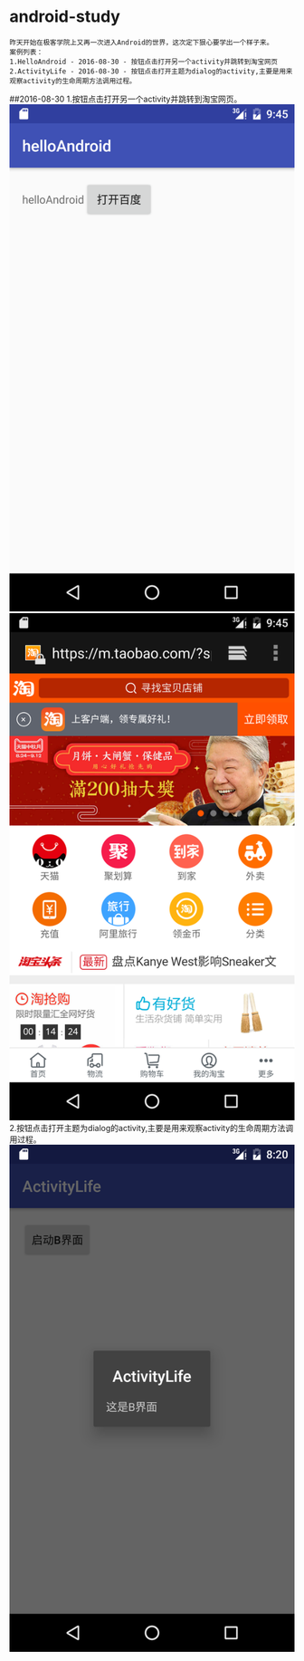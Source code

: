 # android-study
	昨天开始在极客学院上又再一次进入Android的世界，这次定下狠心要学出一个样子来。
	案例列表：
	1.HelloAndroid - 2016-08-30 - 按钮点击打开另一个activity并跳转到淘宝网页
	2.ActivityLife - 2016-08-30 - 按钮点击打开主题为dialog的activity,主要是用来观察activity的生命周期方法调用过程。
##2016-08-30
1.按钮点击打开另一个activity并跳转到淘宝网页。
![](./images/Screenshot_20160830-094529.png)
![](./images/Screenshot_20160830-094537.png)
2.按钮点击打开主题为dialog的activity,主要是用来观察activity的生命周期方法调用过程。
![](./images/Screenshot_20160830-202043.png)
